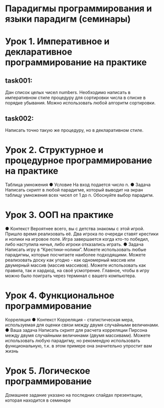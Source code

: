 # Парадигмы программирования и языки парадигм (семинары)
# Урок 1. Императивное и декларативное программирование на практике

## task001:
Дан список целых чисел numbers. Необходимо написать в императивном стиле процедуру для
сортировки числа в списке в порядке убывания. Можно использовать любой алгоритм сортировки.
## task002:
Написать точно такую же процедуру, но в декларативном стиле.

# Урок 2. Структурное и процедурное программирование на практике

Таблица умножения
● Условие
На вход подается число n.
● Задача
Написать скрипт в любой парадигме, который выводит на экран таблицу умножения всех чисел от 1 до n. 
Обоснуйте выбор парадигм.

# Урок 3. ООП на практике

● Контекст
Вероятнее всего, вы с детства знакомы с этой игрой. Пришло 
время реализовать её. Два игрока по очереди ставят крестики 
и нолики на игровое поле. Игра завершается когда кто-то 
победил, либо наступила ничья, либо игроки отказались 
играть.
● Задача
Написать игру в “Крестики-нолики”. Можете использовать 
любые парадигмы, которые посчитаете наиболее 
подходящими. Можете реализовать доску как угодно - как 
одномерный массив или двумерный массив (массив массивов). 
Можете использовать как правила, так и хардкод, на своё 
усмотрение. Главное, чтобы в игру можно было поиграть через 
терминал с вашего компьютера.

# Урок 4. Функциональное программирование

Корреляция
● Контекст
Корреляция - статистическая мера, используемая для оценки 
связи между двумя случайными величинами.
● Ваша задача
Написать скрипт для расчета корреляции Пирсона между 
двумя случайными величинами (двумя массивами). Можете 
использовать любую парадигму, но рекомендую использовать 
функциональную, т.к. в этом примере она значительно 
упростит вам жизнь

# Урок 5. Логическое программирование
Домашнее задание указано на последних слайдах презентации, которая находится в семинаре